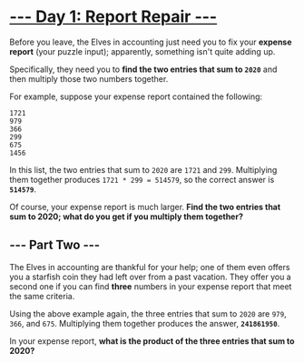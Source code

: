 # [--- Day 1: Report Repair ---](https://adventofcode.com/2020/day/1)

Before you leave, the Elves in accounting just need you to fix your **expense report** (your puzzle input); apparently, something isn't quite adding up.

Specifically, they need you to **find the two entries that sum to ``2020``** and then multiply those two numbers together.

For example, suppose your expense report contained the following:

```
1721
979
366
299
675
1456
```

In this list, the two entries that sum to ``2020`` are ``1721`` and ``299``. Multiplying them together produces ``1721 * 299 = 514579``, so the correct answer is **``514579``**.

Of course, your expense report is much larger. **Find the two entries that sum to 2020; what do you get if you multiply them together?**

## --- Part Two ---

The Elves in accounting are thankful for your help; one of them even offers you a starfish coin they had left over from a past vacation. They offer you a second one if you can find **three** numbers in your expense report that meet the same criteria.

Using the above example again, the three entries that sum to ``2020`` are ``979``, ``366``, and ``675``. Multiplying them together produces the answer, **``241861950``**.

In your expense report, **what is the product of the three entries that sum to 2020?**
